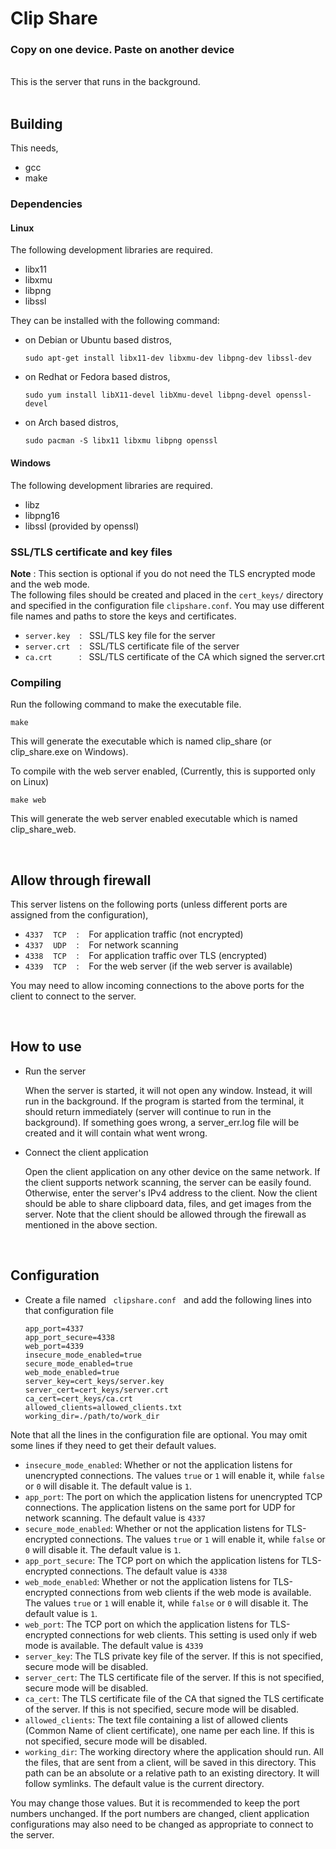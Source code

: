 # Clip Share
### Copy on one device. Paste on another device

<br>
This is the server that runs in the background.
<br>
<br>

## Building
This needs,
* gcc
* make

### Dependencies
#### Linux
The following development libraries are required.
* libx11
* libxmu
* libpng
* libssl

They can be installed with the following command:

* on Debian or Ubuntu based distros,

      sudo apt-get install libx11-dev libxmu-dev libpng-dev libssl-dev

* on Redhat or Fedora based distros,

      sudo yum install libX11-devel libXmu-devel libpng-devel openssl-devel

* on Arch based distros,

      sudo pacman -S libx11 libxmu libpng openssl

#### Windows
The following development libraries are required.
* libz
* libpng16
* libssl (provided by openssl)

### SSL/TLS certificate and key files
**Note** : This section is optional if you do not need the TLS encrypted mode and the web mode.
<br>
The following files should be created and placed in the `cert_keys/` directory and specified in the configuration file `clipshare.conf`. You may use different file names and paths to store the keys and certificates.
* ``server.key`` &ensp; : &nbsp; SSL/TLS key file for the server
* ``server.crt`` &ensp; : &nbsp; SSL/TLS certificate file of the server
* ``ca.crt`` &emsp;&emsp;&ensp; : &nbsp; SSL/TLS certificate of the CA which signed the server.crt

### Compiling
Run the following command to make the executable file.

    make

This will generate the executable which is named clip_share (or clip_share.exe on Windows).

To compile with the web server enabled, (Currently, this is supported only on Linux)

    make web

This will generate the web server enabled executable which is named clip_share_web.

<br>

## Allow through firewall
This server listens on the following ports (unless different ports are assigned from the configuration),

* ``4337`` &nbsp;&nbsp; ``TCP`` &nbsp;&nbsp; : &nbsp;&nbsp; For application traffic (not encrypted)
* ``4337`` &nbsp;&nbsp; ``UDP`` &nbsp;&nbsp; : &nbsp;&nbsp; For network scanning
* ``4338`` &nbsp;&nbsp; ``TCP`` &nbsp;&nbsp; : &nbsp;&nbsp; For application traffic over TLS (encrypted)
* ``4339`` &nbsp;&nbsp; ``TCP`` &nbsp;&nbsp; : &nbsp;&nbsp; For the web server (if the web server is available)

You may need to allow incoming connections to the above ports for the client to connect to the server.

<br>

## How to use
* Run the server

    When the server is started, it will not open any window. Instead, it will run in the background.
    If the program is started from the terminal, it should return immediately (server will continue to run in the background).
    If something goes wrong, a server_err.log file will be created and it will contain what went wrong.

* Connect the client application

    Open the client application on any other device on the same network.
    If the client supports network scanning, the server can be easily found. Otherwise, enter the server's IPv4 address to the client.
    Now the client should be able to share clipboard data, files, and get images from the server.
    Note that the client should be allowed through the firewall as mentioned in the above section.

<br>

## Configuration
* Create a file named &nbsp; ``clipshare.conf`` &nbsp; and add the following lines into that configuration file

      app_port=4337
      app_port_secure=4338
      web_port=4339
      insecure_mode_enabled=true
      secure_mode_enabled=true
      web_mode_enabled=true
      server_key=cert_keys/server.key
      server_cert=cert_keys/server.crt
      ca_cert=cert_keys/ca.crt
      allowed_clients=allowed_clients.txt
      working_dir=./path/to/work_dir

Note that all the lines in the configuration file are optional. You may omit some lines if they need to get their default values.

* `insecure_mode_enabled`: Whether or not the application listens for unencrypted connections. The values `true` or `1` will enable it, while `false` or `0` will disable it. The default value is `1`.
* `app_port`: The port on which the application listens for unencrypted TCP connections. The application listens on the same port for UDP for network scanning. The default value is `4337`
* `secure_mode_enabled`: Whether or not the application listens for TLS-encrypted connections. The values `true` or `1` will enable it, while `false` or `0` will disable it. The default value is `1`.
* `app_port_secure`: The TCP port on which the application listens for TLS-encrypted connections. The default value is `4338`
* `web_mode_enabled`: Whether or not the application listens for TLS-encrypted connections from web clients if the web mode is available. The values `true` or `1` will enable it, while `false` or `0` will disable it. The default value is `1`.
* `web_port`: The TCP port on which the application listens for TLS-encrypted connections for web clients. This setting is used only if web mode is available. The default value is `4339`
* `server_key`: The TLS private key file of the server. If this is not specified, secure mode will be disabled.
* `server_cert`: The TLS certificate file of the server. If this is not specified, secure mode will be disabled.
* `ca_cert`: The TLS certificate file of the CA that signed the TLS certificate of the server. If this is not specified, secure mode will be disabled.
* `allowed_clients`: The text file containing a list of allowed clients (Common Name of client certificate), one name per each line. If this is not specified, secure mode will be disabled.
* `working_dir`: The working directory where the application should run. All the files, that are sent from a client, will be saved in this directory. This path can be an absolute or a relative path to an existing directory. It will follow symlinks. The default value is the current directory.

You may change those values. But it is recommended to keep the port numbers unchanged. If the port numbers are changed, client application configurations may also need to be changed as appropriate to connect to the server.